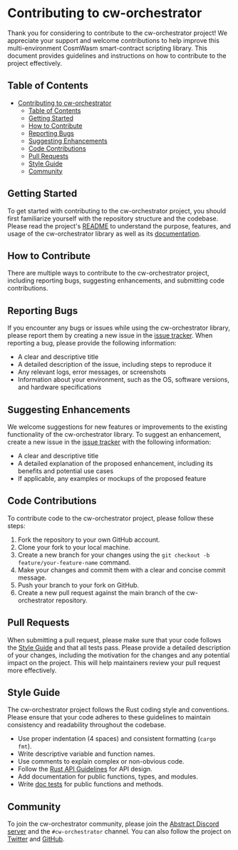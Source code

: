 Contributing to cw-orchestrator
====================

Thank you for considering to contribute to the cw-orchestrator project! We appreciate your support and welcome contributions to help improve this multi-environment CosmWasm smart-contract scripting library. This document provides guidelines and instructions on how to contribute to the project effectively.

Table of Contents
-----------------

- [Contributing to cw-orchestrator](#contributing-to-cw-orchestrator)
  - [Table of Contents](#table-of-contents)
  - [Getting Started](#getting-started)
  - [How to Contribute](#how-to-contribute)
  - [Reporting Bugs](#reporting-bugs)
  - [Suggesting Enhancements](#suggesting-enhancements)
  - [Code Contributions](#code-contributions)
  - [Pull Requests](#pull-requests)
  - [Style Guide](#style-guide)
  - [Community](#community)


Getting Started
---------------

To get started with contributing to the cw-orchestrator project, you should first familiarize yourself with the repository structure and the codebase. Please read the project's [README](https://github.com/AbstractSDK/cw-orchestrator/) to understand the purpose, features, and usage of the cw-orchestrator library as well as its [documentation](https://orchestrator.abstract.money).

How to Contribute
-----------------

There are multiple ways to contribute to the cw-orchestrator project, including reporting bugs, suggesting enhancements, and submitting code contributions.

Reporting Bugs
------------------

If you encounter any bugs or issues while using the cw-orchestrator library, please report them by creating a new issue in the [issue tracker](https://github.com/AbstractSDK/cw-orchestrator/issues). When reporting a bug, please provide the following information:

* A clear and descriptive title
* A detailed description of the issue, including steps to reproduce it
* Any relevant logs, error messages, or screenshots
* Information about your environment, such as the OS, software versions, and hardware specifications

Suggesting Enhancements
------------------

We welcome suggestions for new features or improvements to the existing functionality of the cw-orchestrator library. To suggest an enhancement, create a new issue in the [issue tracker](https://github.com/AbstractSDK/cw-orchestrator/issues) with the following information:

* A clear and descriptive title
* A detailed explanation of the proposed enhancement, including its benefits and potential use cases
* If applicable, any examples or mockups of the proposed feature

Code Contributions
------------------

To contribute code to the cw-orchestrator project, please follow these steps:

1. Fork the repository to your own GitHub account.
2. Clone your fork to your local machine.
3. Create a new branch for your changes using the `git checkout -b feature/your-feature-name` command.
4. Make your changes and commit them with a clear and concise commit message.
5. Push your branch to your fork on GitHub.
6. Create a new pull request against the main branch of the cw-orchestrator repository.

Pull Requests
------------------

When submitting a pull request, please make sure that your code follows the [Style Guide](#style-guide) and that all tests pass. Please provide a detailed description of your changes, including the motivation for the changes and any potential impact on the project. This will help maintainers review your pull request more effectively.

Style Guide
-----------

The cw-orchestrator project follows the Rust coding style and conventions. Please ensure that your code adheres to these guidelines to maintain consistency and readability throughout the codebase.

* Use proper indentation (4 spaces) and consistent formatting (`cargo fmt`).
* Write descriptive variable and function names.
* Use comments to explain complex or non-obvious code.
* Follow the [Rust API Guidelines](https://rust-lang.github.io/api-guidelines/) for API design.
* Add documentation for public functions, types, and modules.
* Write [doc tests](https://doc.rust-lang.org/rustdoc/documentation-tests.html)
    for public functions and methods.

Community
---------

To join the cw-orchestrator community, please join the [Abstract Discord server](https://discord.gg/uch3Tq3aym) and the `#cw-orchestrator` channel. You can also follow the project on [Twitter](https://twitter.com/AbstractSDK) and [GitHub](https://github.com/AbstractSDK).
